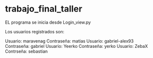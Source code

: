 trabajo_final_taller
====================

EL programa se inicia desde Login_view.py

Los usuarios registrados son:

Usuario: maravenag Contraseña: matias
Usuario: gabriel-alex93 Contraseña: gabriel
Usuario: Yeerko Contraseña: yerko
Usuario: ZebaX  Contrseña: sebastian
